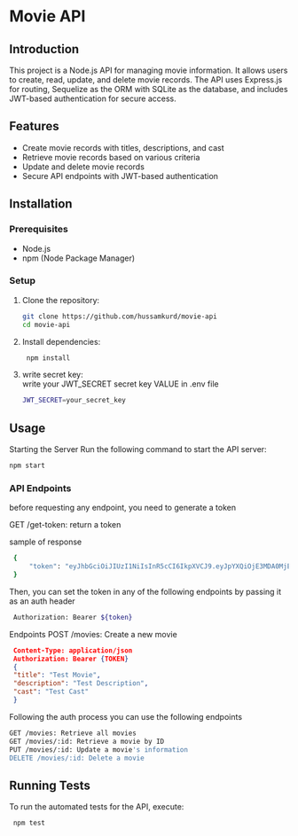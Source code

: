 # Movie API

## Introduction
This project is a Node.js API for managing movie information. It allows users to create, read, update, and delete movie records. The API uses Express.js for routing, Sequelize as the ORM with SQLite as the database, and includes JWT-based authentication for secure access.

## Features
- Create movie records with titles, descriptions, and cast
- Retrieve movie records based on various criteria
- Update and delete movie records
- Secure API endpoints with JWT-based authentication

## Installation

### Prerequisites
- Node.js
- npm (Node Package Manager)

### Setup
1. Clone the repository:
   ```bash
   git clone https://github.com/hussamkurd/movie-api
   cd movie-api
   ```
2. Install dependencies:   
   ```bash
    npm install
   ```
   
3. write secret key:   
   write your JWT_SECRET secret key VALUE in .env file  
   ```bash
   JWT_SECRET=your_secret_key
   ```


## Usage
  Starting the Server
  Run the following command to start the API server:
  ```bash
  npm start
  ```
### API Endpoints
before requesting any endpoint, you need to generate a token

GET /get-token: return a token

sample of response
  ```bash
   {
       "token": "eyJhbGciOiJIUzI1NiIsInR5cCI6IkpXVCJ9.eyJpYXQiOjE3MDA0MjE3MDQsImV4cCI6MTcwMDQyNTMwNH0.9uMCC7BbBPy_4qBkTb682U3vhl-_CRZl-H3zUJPJTlE"
   }
  ```
Then, you can set the token in any of the following endpoints by passing it as an auth header 
  ```bash
   Authorization: Bearer ${token}
   ```
Endpoints
  POST /movies: Create a new movie
  ```json
   Content-Type: application/json
   Authorization: Bearer {TOKEN}
   {
   "title": "Test Movie",
   "description": "Test Description",
   "cast": "Test Cast"
   }
  ```
  Following the auth process you can use the following endpoints
  ```bash
  GET /movies: Retrieve all movies 
  GET /movies/:id: Retrieve a movie by ID
  PUT /movies/:id: Update a movie's information
  DELETE /movies/:id: Delete a movie
  ```
## Running Tests
To run the automated tests for the API, execute:
   ```bash
    npm test
   ```

